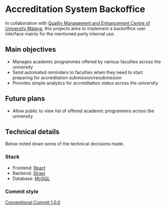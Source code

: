 # Accreditation System Backoffice
In collaboration with [Quality Management and Enhancement Centre of University Malaya](https://qmec.um.edu.my/), this 
projects aims to implement a backoffice user interface mainly for the mentioned party internal use.

## Main objectives
- Manages academic programmes offered by various faculties across the university
- Send automated reminders to faculties when they need to start preparing for accreditation submission/resubmission
- Provides simple analytics for accreditation status across the university

## Future plans
- Allow public to view list of offered academic programmes across the university

## Technical details
Below noted down some of the technical decisions made.

### Stack
- Frontend: [React](https://react.dev/)
- Backend: [Strapi](https://strapi.io)
- Database: [MySQL](https://www.mysql.com/)

### Commit style
[Conventional Commit 1.0.0](https://www.conventionalcommits.org/en/v1.0.0/)
